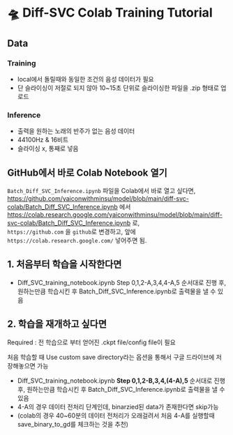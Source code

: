 
# 🛸 Diff-SVC Colab Training Tutorial

## Data

### Training
* local에서 돌릴때와 동일한 조건의 음성 데이터가 필요
* 단 슬라이싱이 저절로 되지 않아 10~15초 단위로 슬라이싱한 파일을 .zip 형태로 업로드

### Inference
* 출력을 원하는 노래의 반주가 없는 음성 데이터
* 44100Hz & 16비트
* 슬라이싱 x, 통째로 넣음


## GitHub에서 바로 Colab Notebook 열기
`Batch_Diff_SVC_Inference.ipynb` 파일을 Colab에서 바로 열고 싶다면,  
https://github.com/yaiconwithminsu/model/blob/main/diff-svc-colab/Batch_Diff_SVC_Inference.ipynb 에서  
https://colab.research.google.com/yaiconwithminsu/model/blob/main/diff-svc-colab/Batch_Diff_SVC_Inference.ipynb 로,  
`https://github.com` 을 `github`로 변경하고, 앞에 `https://colab.research.google.com/` 넣어주면 됨.

## 1. 처음부터 학습을 시작한다면

* Diff_SVC_training_notebook.ipynb
Step 0,1,2-A,3,4,4-A,5
순서대로 진행 후, 원하는만큼 학습시킨 후 Batch_Diff_SVC_Inference.ipynb로 출력물을 낼 수 있음

## 2. 학습을 재개하고 싶다면

Required : 전 학습으로 부터 얻어진 .ckpt file/config file이 필요

처음 학습할 때 Use custom save directory라는 옵션을 통해서 구글 드라이브에 저장해놓으면 가능

* Diff_SVC_training_notebook.ipynb **Step 0,1,2-B,3,4,(4-A),5**
순서대로 진행 후, 원하는만큼 학습시킨 후 Batch_Diff_SVC_Inference.ipynb로 출력물을 낼 수 있음
* 4-A의 경우 데이터 전처리 단계인데, binarzied된 data가 존재한다면 skip가능
* (colab의 경우 40~60분의 데이터 전처리가 오래걸려서 처음 4-A를 실행할때 save_binary_to_gd를 체크하는 것을 추천)

<br>
 
